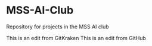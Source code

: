# MSS-AI-Club
Repository for projects in the MSS AI club

This is an edit from GitKraken
This is an edit from GitHub
